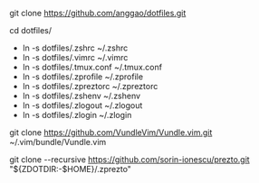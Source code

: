 git clone https://github.com/anggao/dotfiles.git

cd dotfiles/

+ ln -s dotfiles/.zshrc ~/.zshrc
+ ln -s dotfiles/.vimrc ~/.vimrc
+ ln -s dotfiles/.tmux.conf ~/.tmux.conf
+ ln -s dotfiles/.zprofile ~/.zprofile
+ ln -s dotfiles/.zpreztorc ~/.zpreztorc
+ ln -s dotfiles/.zshenv ~/.zshenv
+ ln -s dotfiles/.zlogout ~/.zlogout
+ ln -s dotfiles/.zlogin ~/.zlogin

git clone https://github.com/VundleVim/Vundle.vim.git ~/.vim/bundle/Vundle.vim

git clone --recursive https://github.com/sorin-ionescu/prezto.git "${ZDOTDIR:-$HOME}/.zprezto"



